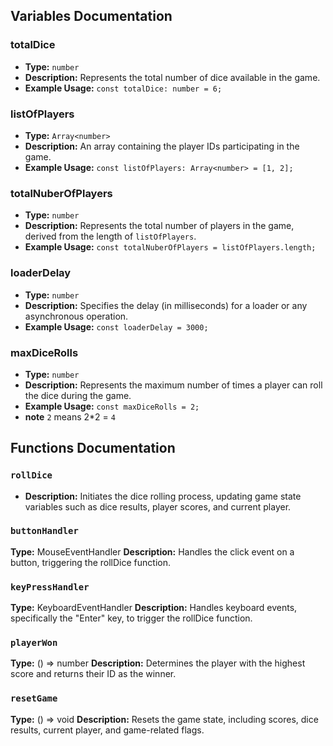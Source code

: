 ## Variables Documentation

### totalDice

- **Type:** `number`
- **Description:** Represents the total number of dice available in the game.
- **Example Usage:** `const totalDice: number = 6;`

### listOfPlayers

- **Type:** `Array<number>`
- **Description:** An array containing the player IDs participating in the game.
- **Example Usage:** `const listOfPlayers: Array<number> = [1, 2];`

### totalNuberOfPlayers

- **Type:** `number`
- **Description:** Represents the total number of players in the game, derived from the length of `listOfPlayers`.
- **Example Usage:** `const totalNuberOfPlayers = listOfPlayers.length;`

### loaderDelay

- **Type:** `number`
- **Description:** Specifies the delay (in milliseconds) for a loader or any asynchronous operation.
- **Example Usage:** `const loaderDelay = 3000;`

### maxDiceRolls

- **Type:** `number`
- **Description:** Represents the maximum number of times a player can roll the dice during the game.
- **Example Usage:** `const maxDiceRolls = 2;`
- **note** `2` means 2*2 = `4`

## Functions Documentation

### `rollDice`

- **Description:** Initiates the dice rolling process, updating game state variables such as dice results, player scores, and current player.

### `buttonHandler`
**Type:** MouseEventHandler<HTMLButtonElement>
**Description:** Handles the click event on a button, triggering the rollDice function.

### `keyPressHandler`
**Type:** KeyboardEventHandler<HTMLButtonElement>
**Description:** Handles keyboard events, specifically the "Enter" key, to trigger the rollDice function.

### `playerWon`
**Type:** () => number
**Description:** Determines the player with the highest score and returns their ID as the winner.

### `resetGame`
**Type:** () => void
**Description:** Resets the game state, including scores, dice results, current player, and game-related flags.